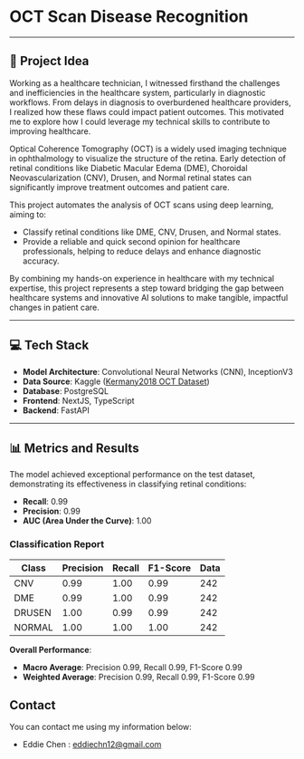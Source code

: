 # OCT Scan Disease Recognition


---

## 🚀 Project Idea

Working as a healthcare technician, I witnessed firsthand the challenges and inefficiencies in the healthcare system, particularly in diagnostic workflows. From delays in diagnosis to overburdened healthcare providers, I realized how these flaws could impact patient outcomes. This motivated me to explore how I could leverage my technical skills to contribute to improving healthcare.

Optical Coherence Tomography (OCT) is a widely used imaging technique in ophthalmology to visualize the structure of the retina. Early detection of retinal conditions like Diabetic Macular Edema (DME), Choroidal Neovascularization (CNV), Drusen, and Normal retinal states can significantly improve treatment outcomes and patient care.

This project automates the analysis of OCT scans using deep learning, aiming to:

- Classify retinal conditions like DME, CNV, Drusen, and Normal states.
- Provide a reliable and quick second opinion for healthcare professionals, helping to reduce delays and enhance diagnostic accuracy.

By combining my hands-on experience in healthcare with my technical expertise, this project represents a step toward bridging the gap between healthcare systems and innovative AI solutions to make tangible, impactful changes in patient care.

---

## 💻 Tech Stack

- **Model Architecture**: Convolutional Neural Networks (CNN), InceptionV3  
- **Data Source**: Kaggle ([Kermany2018 OCT Dataset](https://www.kaggle.com/datasets/paultimothymooney/kermany2018))  
- **Database**: PostgreSQL
- **Frontend**: NextJS, TypeScript
- **Backend**: FastAPI

---

## 📊 Metrics and Results

The model achieved exceptional performance on the test dataset, demonstrating its effectiveness in classifying retinal conditions:

- **Recall**: 0.99  
- **Precision**: 0.99  
- **AUC (Area Under the Curve)**: 1.00  

### Classification Report

| Class | Precision | Recall | F1-Score | Data |
|-------|-----------|--------|----------|---------|
| CNV    | 0.99      | 1.00   | 0.99     | 242     |
| DME   | 0.99      | 1.00   | 0.99     | 242     |
| DRUSEN    | 1.00      | 0.99   | 0.99     | 242     |
| NORMAL    | 1.00      | 1.00   | 1.00     | 242     |

**Overall Performance**:
- **Macro Average**: Precision 0.99, Recall 0.99, F1-Score 0.99  
- **Weighted Average**: Precision 0.99, Recall 0.99, F1-Score 0.99  

## Contact 

You can contact me using my information below: 

- Eddie Chen : eddiechn12@gmail.com
